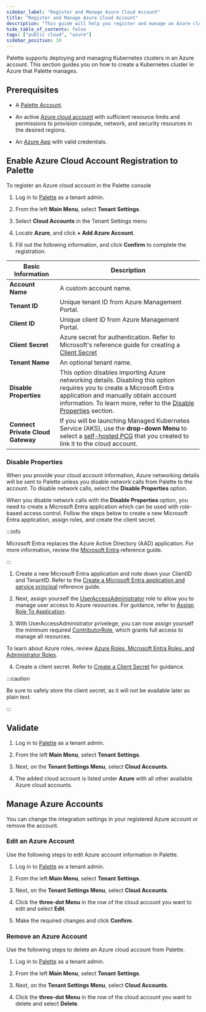 ```yaml
---
sidebar_label: "Register and Manage Azure Cloud Account"
title: "Register and Manage Azure Cloud Account"
description: "This guide will help you register and manage an Azure cloud account in Palette"
hide_table_of_contents: false
tags: ["public cloud", "azure"]
sidebar_position: 10
---
```


Palette supports deploying and managing Kubernetes clusters in an Azure account. This section guides you on how to create a Kubernetes cluster in Azure that Palette manages.

## Prerequisites

* A [Palette Account](https://console.spectrocloud.com/).

* An active [Azure cloud account](https://portal.azure.com/) with sufficient resource limits and permissions to provision compute, network, and security resources in the desired regions.

* An [Azure App](https://learn.microsoft.com/en-us/azure/app-service/overview) with valid credentials.

## Enable Azure Cloud Account Registration to Palette 

To register an Azure cloud account in the Palette console

1. Log in to [Palette](https://console.spectrocloud.com) as a tenant admin.

2. From the left **Main Menu**, select **Tenant Settings**. 

3. Select **Cloud Accounts** in the Tenant Settings menu 

4. Locate **Azure**, and click **+ Add Azure Account**.

5. Fill out the following information, and click **Confirm** to complete the registration.

|   **Basic Information** |**Description**|
|-------------------------|-----------|
|**Account Name**| A custom account name.|
|**Tenant ID**| Unique tenant ID from Azure Management Portal.|
|**Client ID**| Unique client ID from Azure Management Portal.|
|**Client Secret**| Azure secret for authentication. Refer to Microsoft's reference guide for creating a [Client Secret](https://docs.microsoft.com/en-us/azure/active-directory/develop/howto-create-service-principal-portal#create-an-azure-active-directory-application) |
|**Tenant Name**| An optional tenant name.|
|**Disable Properties**| This option disables importing Azure networking details. Disabling this option requires you to create a Microsoft Entra application and manually obtain account information. To learn more, refer to the [Disable Properties](/clusters/public-cloud/azure/azure-cloud#disableproperties) section. |
|**Connect Private Cloud Gateway**| If you will be launching Managed Kubernetes Service (AKS), use the **drop-down Menu** to select a [self-hosted PCG](gateways.md) that you created to link it to the cloud account.|


### Disable Properties  

When you provide your cloud account information, Azure networking details will be sent to Palette unless you disable network calls from Palette to the account. To disable network calls, select the **Disable Properties** option.  

When you disable network calls with the **Disable Properties** option, you need to create a Microsoft Entra application which can be used with role-based access control. Follow the steps below to create a new Microsoft Entra application, assign roles, and create the client secret. 

:::info

Microsoft Entra replaces the Azure Active Directory (AAD) application. For more information, review the [Microsoft Entra](https://learn.microsoft.com/en-us/entra/identity-platform/howto-create-service-principal-portal#create-an-azure-active-directory-application) reference guide.

:::


1. Create a new Microsoft Entra application and note down your ClientID and TenantID. Refer to the [Create a Microsoft Entra application and service principal](https://docs.microsoft.com/en-us/azure/active-directory/develop/howto-create-service-principal-portal#create-an-azure-active-directory-application) reference guide.

2. Next, assign yourself the [UserAccessAdministrator](https://docs.microsoft.com/en-us/azure/role-based-access-control/built-in-roles#user-access-administrator) role to allow you to manage user access to Azure resources. For guidance, refer to [Assign Role To Application](https://docs.microsoft.com/en-us/azure/active-directory/develop/howto-create-service-principal-portal#assign-a-role-to-the-application).

3. With UserAccessAdministrator privelege, you can now assign yourself the minimum required [ContributorRole](https://docs.microsoft.com/en-us/azure/role-based-access-control/built-in-roles#contributor), which grants full access to manage all resources.

  To learn about Azure roles, review [Azure Roles, Microsoft Entra Roles, and Administrator Roles](https://learn.microsoft.com/en-us/azure/role-based-access-control/rbac-and-directory-admin-roles).

<!-- you will need a minimum required [ContributorRole](https://docs.microsoft.com/en-us/azure/role-based-access-control/built-in-roles#contributor) needs to be assigned. To assign any kind of role, the user must have a minimum role of [UserAccessAdministrator](https://docs.microsoft.com/en-us/azure/role-based-access-control/built-in-roles#user-access-administrator). The role can be assigned by following the [Assign Role To Application](https://docs.microsoft.com/en-us/azure/active-directory/develop/howto-create-service-principal-portal#assign-a-role-to-the-application) link. -->


4. Create a client secret. Refer to [Create a Client Secret](https://learn.microsoft.com/en-us/entra/identity-platform/howto-create-service-principal-portal#option-3-create-a-new-client-secret) for guidance.

  :::caution

  Be sure to safely store the client secret, as it will not be available later as plain text.

  :::


<!-- (https://docs.microsoft.com/en-us/azure/active-directory/develop/howto-create-service-principal-portal#create-a-new-application-secret) . Store the Client Secret safely as it will not be available as plain text later. -->


## Validate

1. Log in to [Palette](https://console.spectrocloud.com) as a tenant admin.

2. From the left **Main Menu**, select **Tenant Settings**. 

3. Next, on the **Tenant Settings Menu**, select **Cloud Accounts**.

4. The added cloud account is listed under **Azure** with all other available Azure cloud accounts. 


## Manage Azure Accounts

You can change the integration settings in your registered Azure account or remove the account.

### Edit an Azure Account

Use the following steps to edit Azure account information in Palette.

1. Log in to [Palette](https://console.spectrocloud.com) as a tenant admin.

2. From the left **Main Menu**, select **Tenant Settings**.

3. Next, on the **Tenant Settings Menu**, select **Cloud Accounts**.

4. Click the **three-dot Menu** in the row of the cloud account you want to edit and select **Edit**.

5. Make the required changes and click **Confirm**.


### Remove an Azure Account

Use the following steps to delete an Azure cloud account from Palette.

1. Log in to [Palette](https://console.spectrocloud.com) as a tenant admin.

2. From the left **Main Menu**, select **Tenant Settings**.

3. Next, on the **Tenant Settings Menu**, select **Cloud Accounts**.

4. Click the **three-dot Menu** in the row of the cloud account you want to delete and select **Delete**.



